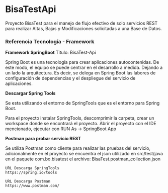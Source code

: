 # BisaTestApi
Proyecto BisaTest para el manejo de flujo efectivo de solo servicios REST para realizar Altas, Bajas y Modificaciones solicitadas a una Base de Datos.


### Referencia Tecnología - Framework

**Framework SpringBoot**
Titulo: BisaTest-Api

Spring Boot es una tecnología para crear aplicaciones autocontenidas.
De este modo, el equipo se puede centrar en el desarrollo a medida. 
Dejando a un lado la arquitectura. 
Es decir, se delega en Spring Boot las labores de configuración de dependencias y el despliegue del servicio de aplicaciones. 

**Descargar Spring Tools**

Se esta utilizando el entorno de SpringTools que es el entorno para Spring Boot.

Para el proyecto instalar SpringTools, descomprimir la carpeta, crear un workspace donde se encontrará el proyecto.
Abrir el proyecto con el IDE mencionado, ejecutar con RUN As -> SpringBoot App

**Postman para probar servicio REST**

Se utiliza Postman como cliente para realizar las pruebas del servicio, adicionalmente en el proyecto se encuentra el json utilizado 
en src/test/java en el paquete com.bo.bisatest el archivo: BisaTest.postman_collection.json
```
URL Descarga SpringTools
https://spring.io/tools

URL Descarga Postman
https://www.postman.com/
